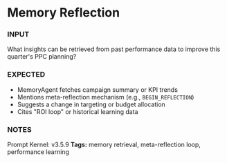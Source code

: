 # Memory Reflection
<!-- markdownlint-disable MD001 -->

### INPUT
What insights can be retrieved from past performance data to improve this quarter's PPC planning?

### EXPECTED
- MemoryAgent fetches campaign summary or KPI trends
- Mentions meta-reflection mechanism (e.g., `BEGIN_REFLECTION`)
- Suggests a change in targeting or budget allocation
- Cites "ROI loop" or historical learning data

### NOTES
Prompt Kernel: v3.5.9
**Tags:** memory retrieval, meta-reflection loop, performance learning
